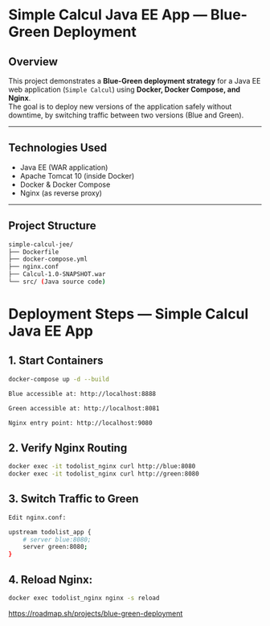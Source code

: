# Simple Calcul Java EE App — Blue-Green Deployment

## Overview

This project demonstrates a **Blue-Green deployment strategy** for a Java EE web application (`Simple Calcul`) using **Docker, Docker Compose, and Nginx**.  
The goal is to deploy new versions of the application safely without downtime, by switching traffic between two versions (Blue and Green).

---

## Technologies Used

- Java EE (WAR application)
- Apache Tomcat 10 (inside Docker)
- Docker & Docker Compose
- Nginx (as reverse proxy)

---

## Project Structure
```bash
simple-calcul-jee/
├── Dockerfile
├── docker-compose.yml
├── nginx.conf
├── Calcul-1.0-SNAPSHOT.war
└── src/ (Java source code)
````
# Deployment Steps — Simple Calcul Java EE App

## 1. Start Containers

```bash
docker-compose up -d --build

Blue accessible at: http://localhost:8888

Green accessible at: http://localhost:8081

Nginx entry point: http://localhost:9080
````
## 2. Verify Nginx Routing 
```bash
docker exec -it todolist_nginx curl http://blue:8080
docker exec -it todolist_nginx curl http://green:8080
````
## 3. Switch Traffic to Green
```bash
Edit nginx.conf:

upstream todolist_app {
    # server blue:8080;
    server green:8080;
}
````
## 4. Reload Nginx:
```bash
docker exec todolist_nginx nginx -s reload
````
https://roadmap.sh/projects/blue-green-deployment

